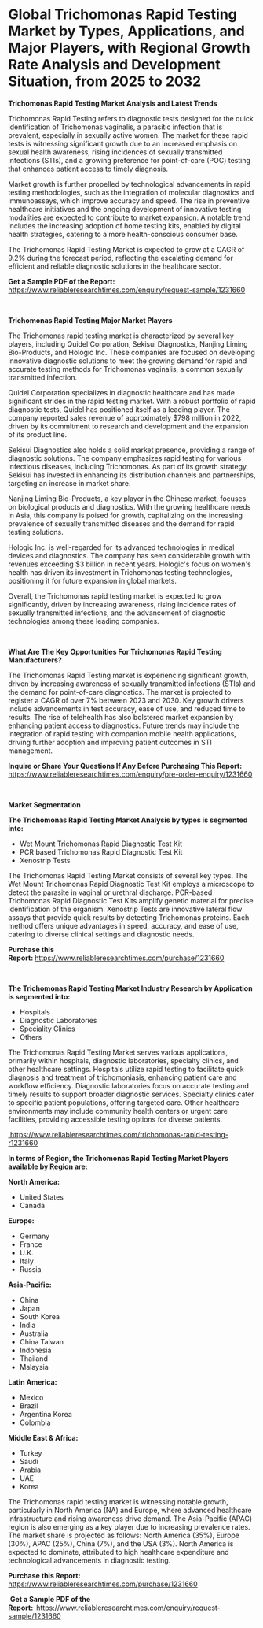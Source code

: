 <p><h1>Global Trichomonas Rapid Testing Market by Types, Applications, and Major Players, with Regional Growth Rate Analysis and Development Situation, from 2025 to 2032</h1></p><p><strong>Trichomonas Rapid Testing Market Analysis and Latest Trends</strong></p>
<p><p>Trichomonas Rapid Testing refers to diagnostic tests designed for the quick identification of Trichomonas vaginalis, a parasitic infection that is prevalent, especially in sexually active women. The market for these rapid tests is witnessing significant growth due to an increased emphasis on sexual health awareness, rising incidences of sexually transmitted infections (STIs), and a growing preference for point-of-care (POC) testing that enhances patient access to timely diagnosis.</p><p>Market growth is further propelled by technological advancements in rapid testing methodologies, such as the integration of molecular diagnostics and immunoassays, which improve accuracy and speed. The rise in preventive healthcare initiatives and the ongoing development of innovative testing modalities are expected to contribute to market expansion. A notable trend includes the increasing adoption of home testing kits, enabled by digital health strategies, catering to a more health-conscious consumer base.</p><p>The Trichomonas Rapid Testing Market is expected to grow at a CAGR of 9.2% during the forecast period, reflecting the escalating demand for efficient and reliable diagnostic solutions in the healthcare sector.</p></p>
<p><strong>Get a Sample PDF of the Report:&nbsp;</strong> <a href="https://www.reliableresearchtimes.com/enquiry/request-sample/1231660?utm_campaign=3713&utm_medium=2&utm_source=Github&utm_content=ia&utm_term=19042025&utm_id=trichomonas-rapid-testing">https://www.reliableresearchtimes.com/enquiry/request-sample/1231660</a></p>
<p>&nbsp;</p>
<p><strong>Trichomonas Rapid Testing Major Market Players</strong></p>
<p><p>The Trichomonas rapid testing market is characterized by several key players, including Quidel Corporation, Sekisui Diagnostics, Nanjing Liming Bio-Products, and Hologic Inc. These companies are focused on developing innovative diagnostic solutions to meet the growing demand for rapid and accurate testing methods for Trichomonas vaginalis, a common sexually transmitted infection.</p><p>Quidel Corporation specializes in diagnostic healthcare and has made significant strides in the rapid testing market. With a robust portfolio of rapid diagnostic tests, Quidel has positioned itself as a leading player. The company reported sales revenue of approximately $798 million in 2022, driven by its commitment to research and development and the expansion of its product line.</p><p>Sekisui Diagnostics also holds a solid market presence, providing a range of diagnostic solutions. The company emphasizes rapid testing for various infectious diseases, including Trichomonas. As part of its growth strategy, Sekisui has invested in enhancing its distribution channels and partnerships, targeting an increase in market share. </p><p>Nanjing Liming Bio-Products, a key player in the Chinese market, focuses on biological products and diagnostics. With the growing healthcare needs in Asia, this company is poised for growth, capitalizing on the increasing prevalence of sexually transmitted diseases and the demand for rapid testing solutions.</p><p>Hologic Inc. is well-regarded for its advanced technologies in medical devices and diagnostics. The company has seen considerable growth with revenues exceeding $3 billion in recent years. Hologic's focus on women's health has driven its investment in Trichomonas testing technologies, positioning it for future expansion in global markets.</p><p>Overall, the Trichomonas rapid testing market is expected to grow significantly, driven by increasing awareness, rising incidence rates of sexually transmitted infections, and the advancement of diagnostic technologies among these leading companies.</p></p>
<p>&nbsp;</p>
<p><strong>What Are The Key Opportunities For Trichomonas Rapid Testing Manufacturers?</strong></p>
<p><p>The Trichomonas Rapid Testing market is experiencing significant growth, driven by increasing awareness of sexually transmitted infections (STIs) and the demand for point-of-care diagnostics. The market is projected to register a CAGR of over 7% between 2023 and 2030. Key growth drivers include advancements in test accuracy, ease of use, and reduced time to results. The rise of telehealth has also bolstered market expansion by enhancing patient access to diagnostics. Future trends may include the integration of rapid testing with companion mobile health applications, driving further adoption and improving patient outcomes in STI management.</p></p>
<p><strong>Inquire or Share Your Questions If Any Before Purchasing This Report:</strong> <a href="https://www.reliableresearchtimes.com/enquiry/pre-order-enquiry/1231660?utm_campaign=3713&utm_medium=2&utm_source=Github&utm_content=ia&utm_term=19042025&utm_id=trichomonas-rapid-testing">https://www.reliableresearchtimes.com/enquiry/pre-order-enquiry/1231660</a></p>
<p>&nbsp;</p>
<p><strong>Market Segmentation</strong></p>
<p><strong>The Trichomonas Rapid Testing Market Analysis by types is segmented into:</strong></p>
<p><ul><li>Wet Mount Trichomonas Rapid Diagnostic Test Kit</li><li>PCR based Trichomonas Rapid Diagnostic Test Kit</li><li>Xenostrip Tests</li></ul></p>
<p><p>The Trichomonas Rapid Testing Market consists of several key types. The Wet Mount Trichomonas Rapid Diagnostic Test Kit employs a microscope to detect the parasite in vaginal or urethral discharge. PCR-based Trichomonas Rapid Diagnostic Test Kits amplify genetic material for precise identification of the organism. Xenostrip Tests are innovative lateral flow assays that provide quick results by detecting Trichomonas proteins. Each method offers unique advantages in speed, accuracy, and ease of use, catering to diverse clinical settings and diagnostic needs.</p></p>
<p><strong>Purchase this Report:&nbsp;</strong><a href="https://www.reliableresearchtimes.com/purchase/1231660?utm_campaign=3713&utm_medium=2&utm_source=Github&utm_content=ia&utm_term=19042025&utm_id=trichomonas-rapid-testing">https://www.reliableresearchtimes.com/purchase/1231660</a></p>
<p>&nbsp;</p>
<p><strong>The Trichomonas Rapid Testing Market Industry Research by Application is segmented into:</strong></p>
<p><ul><li>Hospitals</li><li>Diagnostic Laboratories</li><li>Speciality Clinics</li><li>Others</li></ul></p>
<p><p>The Trichomonas Rapid Testing Market serves various applications, primarily within hospitals, diagnostic laboratories, specialty clinics, and other healthcare settings. Hospitals utilize rapid testing to facilitate quick diagnosis and treatment of trichomoniasis, enhancing patient care and workflow efficiency. Diagnostic laboratories focus on accurate testing and timely results to support broader diagnostic services. Specialty clinics cater to specific patient populations, offering targeted care. Other healthcare environments may include community health centers or urgent care facilities, providing accessible testing options for diverse patients.</p></p>
<p><a href="https://www.reliableresearchtimes.com/trichomonas-rapid-testing-r1231660?utm_campaign=3713&utm_medium=2&utm_source=Github&utm_content=ia&utm_term=19042025&utm_id=trichomonas-rapid-testing">&nbsp;https://www.reliableresearchtimes.com/trichomonas-rapid-testing-r1231660</a></p>
<p><strong>In terms of Region, the Trichomonas Rapid Testing Market Players available by Region are:</strong></p>
<p>
    <p> <strong> North America: </strong>
        <ul>
            <li>United States</li>
            <li>Canada</li>
        </ul>
        </p> 
    <p> <strong> Europe: </strong>
        <ul>
            <li>Germany</li>
            <li>France</li>
            <li>U.K.</li>
            <li>Italy</li>
            <li>Russia</li>
        </ul>
        </p> 
    <p> <strong> Asia-Pacific: </strong>
        <ul>
            <li>China</li>
            <li>Japan</li>
            <li>South Korea</li>
            <li>India</li>
            <li>Australia</li>
            <li>China Taiwan</li>
            <li>Indonesia</li>
            <li>Thailand</li>
            <li>Malaysia</li>
        </ul>
        </p> 
    <p> <strong> Latin America: </strong>
        <ul>
            <li>Mexico</li>
            <li>Brazil</li>
            <li>Argentina Korea</li>
            <li>Colombia</li>
        </ul>
        </p> 
    <p> <strong> Middle East & Africa: </strong>
        <ul>
            <li>Turkey</li>
            <li>Saudi</li>
            <li>Arabia</li>
            <li>UAE</li>
            <li>Korea</li>
        </ul>
    </p>
    </p>
<p><p>The Trichomonas rapid testing market is witnessing notable growth, particularly in North America (NA) and Europe, where advanced healthcare infrastructure and rising awareness drive demand. The Asia-Pacific (APAC) region is also emerging as a key player due to increasing prevalence rates. The market share is projected as follows: North America (35%), Europe (30%), APAC (25%), China (7%), and the USA (3%). North America is expected to dominate, attributed to high healthcare expenditure and technological advancements in diagnostic testing.</p></p>
<p><strong>Purchase this Report: </strong><a href="https://www.reliableresearchtimes.com/purchase/1231660?utm_campaign=3713&utm_medium=2&utm_source=Github&utm_content=ia&utm_term=19042025&utm_id=trichomonas-rapid-testing">https://www.reliableresearchtimes.com/purchase/1231660</a></p>
<p>&nbsp;<strong>Get a Sample PDF of the Report:&nbsp;&nbsp;</strong><a href="https://www.reliableresearchtimes.com/enquiry/request-sample/1231660?utm_campaign=3713&utm_medium=2&utm_source=Github&utm_content=ia&utm_term=19042025&utm_id=trichomonas-rapid-testing">https://www.reliableresearchtimes.com/enquiry/request-sample/1231660</a></p>
<p><strong></strong></p>
<p><p></p><p></p><p></p></p>